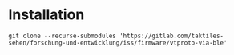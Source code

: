 # Installation

`git clone --recurse-submodules 'https://gitlab.com/taktiles-sehen/forschung-und-entwicklung/iss/firmware/vtproto-via-ble'`